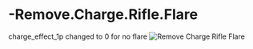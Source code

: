 # -Remove.Charge.Rifle.Flare
charge_effect_1p changed to 0 for no flare
![Remove Charge Rifle Flare](https://user-images.githubusercontent.com/99835765/154802526-eeb539cf-c868-4e77-93f4-e7b54bd5449d.png)
